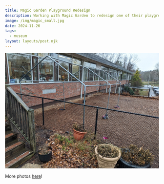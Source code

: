 ```yaml
---
title: Magic Garden Playground Redesign 
description: Working with Magic Garden to redesign one of their playgrounds.
image: /img/magic_small.jpg
date: 2024-11-26
tags:
  - museum
layout: layouts/post.njk
---
```


![](/img/magic_small.jpg)

More photos [here](https://photos.app.goo.gl/1Sp1f7trnnLTzTzNA)!


